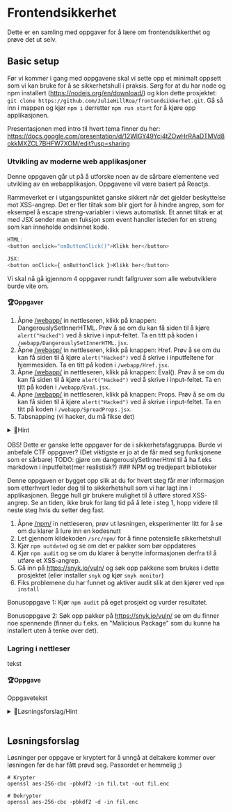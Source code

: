 # Frontendsikkerhet
Dette er en samling med oppgaver for å lære om frontendsikkerthet og prøve det ut selv.

## Basic setup
Før vi kommer i gang med oppgavene skal vi sette opp et minimalt oppsett som vi kan bruke for å se sikkerhetshull i praksis. 
Sørg for at du har node og npm installert (https://nodejs.org/en/download/) og klon dette prosjektet: `git clone https://github.com/JulieHillRoa/frontendsikkerhet.git`. 
Gå så inn i mappen og kjør `npm i` derretter `npm run start` for å kjøre opp applikasjonen.

Presentasjonen med intro til hvert tema finner du her: https://docs.google.com/presentation/d/12WlGY49Ycj4tZOwHrRAaDTMVd8okkMXZCL7BHFW7XOM/edit?usp=sharing

### Utvikling av moderne web applikasjoner
Denne oppgaven går ut på å utforske noen av de sårbare elementene ved utvikling av en webapplikasjon. 
Oppgavene vil være basert på Reactjs. 

Rammeverket er i utgangspunktet ganske sikkert når det gjelder beskyttelse mot XSS-angrep.
Det er fler tiltak som blir gjort for å hindre angrep, som for eksempel å escape streng-variabler i views automatisk. Et annet tiltak er at  
med JSX sender man en fuksjon som event handler isteden for en streng som kan inneholde ondsinnet kode. 
```js
HTML: 
<button onclick="onButtonClick()">Klikk her</button>

JSX:
<button onClick={ onButtonClick }>Klikk her</button>
```

Vi skal nå gå igjennom 4 oppgaver rundt fallgruver som alle webutviklere burde vite om. 

#### 🏆Oppgaver
1. Åpne [/webapp/](http://localhost:3000/webapp) in nettleseren, klikk på knappen: DangerouslySetInnerHTML. 
Prøv å se om du kan få siden til å kjøre `alert("Hacked")` ved å skrive i input-feltet. Ta en titt på koden i `/webapp/DangerouslySetInnerHTML.jsx`.
2. Åpne [/webapp/](http://localhost:3000/webapp) in nettleseren, klikk på knappen: Href. 
Prøv å se om du kan få siden til å kjøre `alert("Hacked")` ved å skrive i inputfeltene for hjemmesiden. Ta en titt på koden i `/webapp/Href.jsx`.
3. Åpne [/webapp/](http://localhost:3000/webapp) in nettleseren, klikk på knappen: Eval(). 
Prøv å se om du kan få siden til å kjøre `alert("Hacked")` ved å skrive i input-feltet. Ta en titt på koden i `/webapp/Eval.jsx`.
4. Åpne [/webapp/](http://localhost:3000/webapp) in nettleseren, klikk på knappen: Props. 
Prøv å se om du kan få siden til å kjøre `alert("Hacked")` ved å skrive i input-feltet. Ta en titt på koden i `/webapp/SpreadProps.jsx`.
5. Tabsnapping (vi hacker, du må fikse det)
<details>
  <summary>🚨Hint</summary>

```js
DangerouslySetInnerHtml: 
Hint: Sender du inn en svg setter man i gang en xml-parser, som kan skape trøbbel. Med img-tagen er det og veldig enkelt å trigge <element onerror="ondsinnet kode">
Én fasit: <img onerror=alert("Hacked!") src="feil">

HREF: 
Hint: javascript: lar deg sende inne javascript kode som blir trigget når linken blir klikket på
Én fasit: javascript:alert("Hacked!")
```

**Kilder:**

For å lære mer om spesifikke tips for å unngå XSS angrep, se: [XSS cheat sheet](https://cheatsheetseries.owasp.org/cheatsheets/Cross_Site_Scripting_Prevention_Cheat_Sheet.html) 

For å lære mer om spesifikke tiltak mot CSRF se: [CSRF cheat sheet](https://cheatsheetseries.owasp.org/cheatsheets/Cross-Site_Request_Forgery_Prevention_Cheat_Sheet.html#javascript-guidance-for-auto-inclusion-of-csrf-tokens-as-an-ajax-request-header)


</details>
<br/>
OBS! Dette er ganske lette oppgaver for de i sikkerhetsfaggruppa. Burde vi anbefale CTF oppgaver? (Det viktigste er jo at de får med seg funksjonene som er sårbare)
TODO: gjøre om dangerouslySetInnerHtml til å ha f.eks markdown i inputfeltet(mer realistisk?)
### NPM og tredjepart biblioteker

Denne oppgaven er bygget opp slik at du for hvert steg får mer informasjon som etterhvert leder deg til to sikkerhetshull som vi har lagt inn i applikasjonen. Begge hull gir brukere mulighet til å utføre stored XSS-angrep. Se an tiden, ikke bruk for lang tid på å lete i steg 1, hopp videre til neste steg hvis du setter deg fast.

1. Åpne [/npm/](http://localhost:3000/npm) in nettleseren, prøv ut løsningen, eksperimenter litt for å se om du klarer å lure inn en kodesnutt
2. Let gjennom kildekoden `/src/npm/` for å finne potensielle sikkerhetshull
3. Kjør `npm outdated` og se om det er pakker som bør oppdateres
4. Kjør `npm audit` og se om du klarer å benytte informasjonen derfra til å utføre et XSS-angrep.
5. Gå inn på https://snyk.io/vuln/ og søk opp pakkene som brukes i dette prosjektet (eller installer `snyk` og kjør `snyk monitor`)
6. Fiks problemene du har funnet og aktiver audit slik at den kjører ved `npm install`

Bonusoppgave 1: Kjør `npm audit` på eget prosjekt og vurder resultatet.

Bonusoppgave 2: Søk opp pakker på https://snyk.io/vuln/ se om du finner noe spennende (finner du f.eks. en "Malicious Package" som du kunne ha installert uten å tenke over det).

### Lagring i nettleser
tekst

#### 🏆Oppgave
Oppgavetekst

<details>
  <summary>🚨Løsningsforslag/Hint</summary>

```js
Hint eller løsningsforslag om vi har noe
```

</details>
<br/>

## Løsningsforslag

Løsninger per oppgave er kryptert for å unngå at deltakere kommer over løsningen før de har
fått prøvd seg. Passordet er hemmelig ;)

```Shell
# Krypter
openssl aes-256-cbc -pbkdf2 -in fil.txt -out fil.enc

# Dekrypter
openssl aes-256-cbc -pbkdf2 -d -in fil.enc
```

